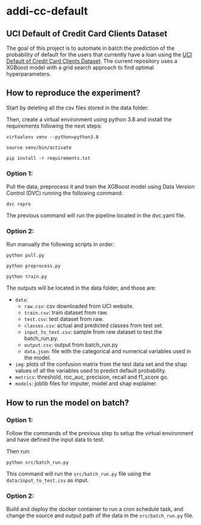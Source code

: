 # addi-cc-default

## UCI Default of Credit Card Clients Dataset

The goal of this project is to automate in batch the prediction of the probability of default for the users that currently have a loan using the [UCI Default of Credit Card Clients Dataset](https://archive.ics.uci.edu/ml/datasets/default+of+credit+card+clients). The current repository uses a XGBoost model with a grid search approach to find optimal hyperparameters.

## How to reproduce the experiment?

Start by deleting all the csv files stored in the data folder.

Then, create a virtual environment using python 3.8 and install the requirements following the next steps:

```console
virtualenv venv --python=python3.8
```
```console
source venv/bin/activate
```
```console
pip install -r requirements.txt
```
### Option 1:

Pull the data, preprocess it and train the XGBoost model using Data Version Control (DVC) running the following command:

```console
dvc repro
```

The previous command will run the pipeline located in the dvc.yaml file.

### Option 2:

Run manually the following scripts in order:

```console
python pull.py
```
```console
python preprocess.py
```
```console
python train.py
```

The outputs will be located in the data folder, and those are:
- `data`:
    - `raw.csv`: csv downloaded from UCI website.
    - `train.csv`: train dataset from raw.
    - `test.csv`: test dataset from raw.
    - `classes.csv`: actual and predicted classes from test set.
    - `input_to_test.csv`: sample from raw dataset to test the batch_run.py.
    - `output.csv`: output from batch_run.py
    - `data.json`: file with the categorical and numerical variables used in the model.
- `img`: plots of the confusion matrix from the test data set and the shap values of all the variables used to predict default probability.
- `metrics`: threshold, roc_auc, precision, recall and f1_score go.
- `models`: joblib files for imputer, model and shap explainer.

## How to run the model on batch?

### Option 1:

Follow the commands of the previous step to setup the virtual environment and have defined the input data to test.

Then run:

```console
python src/batch_run.py
```

This command will run the `src/batch_run.py` file using the `data/input_to_test.csv` as input.

### Option 2:

Build and deploy the docker container to run a cron schedule task, and change the source and output path of the data in the `src/batch_run.py` file.
